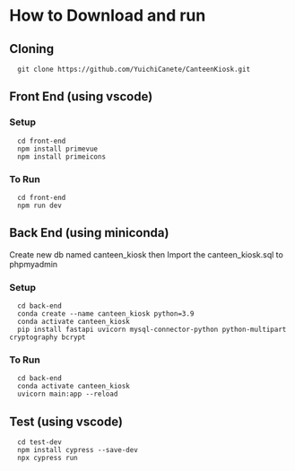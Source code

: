 # How to Download and run

## Cloning

```
  git clone https://github.com/YuichiCanete/CanteenKiosk.git
```

## Front End (using vscode)

### Setup
```
  cd front-end
  npm install primevue
  npm install primeicons
```

### To Run
```
  cd front-end
  npm run dev
```

## Back End (using miniconda)

Create new db named canteen_kiosk then
Import the canteen_kiosk.sql to phpmyadmin

### Setup
```
  cd back-end
  conda create --name canteen_kiosk python=3.9
  conda activate canteen_kiosk
  pip install fastapi uvicorn mysql-connector-python python-multipart cryptography bcrypt
```

### To Run
```
  cd back-end
  conda activate canteen_kiosk
  uvicorn main:app --reload
```

## Test (using vscode)

```
  cd test-dev
  npm install cypress --save-dev
  npx cypress run
```
